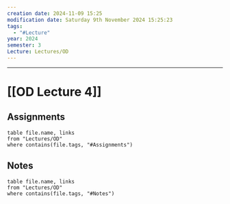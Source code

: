 ```yaml
---
creation date: 2024-11-09 15:25
modification date: Saturday 9th November 2024 15:25:23
tags:
  - "#Lecture"
year: 2024
semester: 3
Lecture: Lectures/OD
---
```

---
# [[OD Lecture 4]]


## Assignments

 ```dataview
table file.name, links
from "Lectures/OD"
where contains(file.tags, "#Assignments")
```



## Notes


 ```dataview
table file.name, links
from "Lectures/OD"
where contains(file.tags, "#Notes")
```

